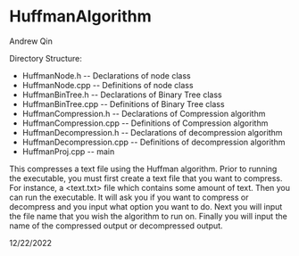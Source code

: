 # HuffmanAlgorithm

Andrew Qin

Directory Structure:
 - HuffmanNode.h -- Declarations of node class
 - HuffmanNode.cpp -- Definitions of node class
 - HuffmanBinTree.h -- Declarations of Binary Tree class
 - HuffmanBinTree.cpp -- Definitions of Binary Tree class
 - HuffmanCompression.h -- Declarations of Compression algorithm
 - HuffmanCompression.cpp -- Definitions of Compression algorithm
 - HuffmanDecompression.h -- Declarations of decompression algorithm
 - HuffmanDecompression.cpp -- Definitions of decompression algorithm
 - HuffmanProj.cpp -- main
 
This compresses a text file using the Huffman algorithm. Prior to running the executable, you must first create a text file that you want to compress. For instance, a <text.txt> file which contains some amount of text. 
Then you can run the executable. It will ask you if you want to compress <comp> or decompress <decomp> and you input what option you want to do. Next you will input the file name that you wish the algorithm to run on. 
Finally you will input the name of the compressed output or decompressed output. 

12/22/2022
